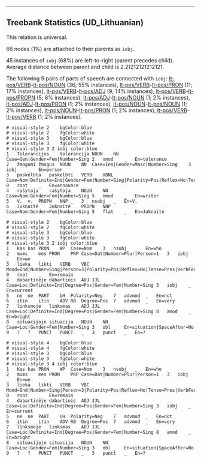 

--------------------------------------------------------------------------------

## Treebank Statistics (UD_Lithuanian)

This relation is universal.

66 nodes (1%) are attached to their parents as `iobj`.

45 instances of `iobj` (68%) are left-to-right (parent precedes child).
Average distance between parent and child is 2.21212121212121.

The following 9 pairs of parts of speech are connected with `iobj`: [lt-pos/VERB]()-[lt-pos/NOUN]() (36; 55% instances), [lt-pos/VERB]()-[lt-pos/PRON]() (11; 17% instances), [lt-pos/VERB]()-[lt-pos/ADJ]() (9; 14% instances), [lt-pos/VERB]()-[lt-pos/PROPN]() (5; 8% instances), [lt-pos/ADJ]()-[lt-pos/NOUN]() (1; 2% instances), [lt-pos/ADJ]()-[lt-pos/PRON]() (1; 2% instances), [lt-pos/NOUN]()-[lt-pos/NOUN]() (1; 2% instances), [lt-pos/NOUN]()-[lt-pos/PRON]() (1; 2% instances), [lt-pos/VERB]()-[lt-pos/VERB]() (1; 2% instances).


~~~ conllu
# visual-style 2	bgColor:blue
# visual-style 2	fgColor:white
# visual-style 3	bgColor:blue
# visual-style 3	fgColor:white
# visual-style 3 2 iobj	color:blue
1	Tolerancijos	tolerancija	NOUN	NN	Case=Gen|Gender=Fem|Number=Sing	2	nmod	_	En=tolerance
2	žmogumi	žmogus	NOUN	NN	Case=Ins|Gender=Masc|Number=Sing	3	iobj	_	En=person
3	paskelbta	paskelbti	VERB	VBNL	Case=Nom|Definite=Ind|Gender=Fem|Number=Sing|Polarity=Pos|Reflex=No|Tense=Past|VerbForm=Part|Voice=Pass	0	root	_	En=announce
4	rašytoja	rašytoja	NOUN	NN	Case=Nom|Gender=Fem|Number=Sing	5	nmod	_	En=writer
5	V.	v.	PROPN	NNP	_	3	nsubj	_	En=V.
6	Juknaitė	Juknaitė	PROPN	NNP	Case=Nom|Gender=Fem|Number=Sing	5	flat	_	En=Juknaitė

~~~


~~~ conllu
# visual-style 2	bgColor:blue
# visual-style 2	fgColor:white
# visual-style 3	bgColor:blue
# visual-style 3	fgColor:white
# visual-style 3 2 iobj	color:blue
1	Kas	kas	PRON	WP	Case=Nom	3	nsubj	_	En=who
2	mums	mes	PRON	PRP	Case=Dat|Number=Plur|Person=1	3	iobj	_	En=we
3	lieka	likti	VERB	VBC	Mood=Ind|Number=Sing|Person=3|Polarity=Pos|Reflex=No|Tense=Pres|VerbForm=Fin|Voice=Act	0	root	_	En=remain
4	dabartinėje	dabartinis	ADJ	JJL	Case=Loc|Definite=Ind|Degree=Pos|Gender=Fem|Number=Sing	3	iobj	_	En=current
5	ne	ne	PART	UH	Polarity=Neg	7	advmod	_	En=not
6	itin	itin	ADV	RB	Degree=Pos	7	advmod	_	En=very
7	linksmoje	linksmas	ADJ	JJL	Case=Loc|Definite=Ind|Degree=Pos|Gender=Fem|Number=Sing	8	amod	_	En=bright
8	situacijoje	situacija	NOUN	NN	Case=Loc|Gender=Fem|Number=Sing	3	obl	_	En=situation|SpaceAfter=No
9	?	?	PUNCT	PUNCT	_	3	punct	_	En=?

~~~


~~~ conllu
# visual-style 4	bgColor:blue
# visual-style 4	fgColor:white
# visual-style 3	bgColor:blue
# visual-style 3	fgColor:white
# visual-style 3 4 iobj	color:blue
1	Kas	kas	PRON	WP	Case=Nom	3	nsubj	_	En=who
2	mums	mes	PRON	PRP	Case=Dat|Number=Plur|Person=1	3	iobj	_	En=we
3	lieka	likti	VERB	VBC	Mood=Ind|Number=Sing|Person=3|Polarity=Pos|Reflex=No|Tense=Pres|VerbForm=Fin|Voice=Act	0	root	_	En=remain
4	dabartinėje	dabartinis	ADJ	JJL	Case=Loc|Definite=Ind|Degree=Pos|Gender=Fem|Number=Sing	3	iobj	_	En=current
5	ne	ne	PART	UH	Polarity=Neg	7	advmod	_	En=not
6	itin	itin	ADV	RB	Degree=Pos	7	advmod	_	En=very
7	linksmoje	linksmas	ADJ	JJL	Case=Loc|Definite=Ind|Degree=Pos|Gender=Fem|Number=Sing	8	amod	_	En=bright
8	situacijoje	situacija	NOUN	NN	Case=Loc|Gender=Fem|Number=Sing	3	obl	_	En=situation|SpaceAfter=No
9	?	?	PUNCT	PUNCT	_	3	punct	_	En=?

~~~


